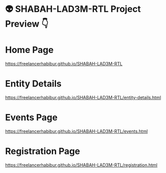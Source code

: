 # 👽 SHABAH-LAD3M-RTL Project Preview 👇
# Home Page
https://freelancerhabibur.github.io/SHABAH-LAD3M-RTL

# Entity Details
https://freelancerhabibur.github.io/SHABAH-LAD3M-RTL/entity-details.html

# Events Page
https://freelancerhabibur.github.io/SHABAH-LAD3M-RTL/events.html

# Registration Page
https://freelancerhabibur.github.io/SHABAH-LAD3M-RTL/registration.html
